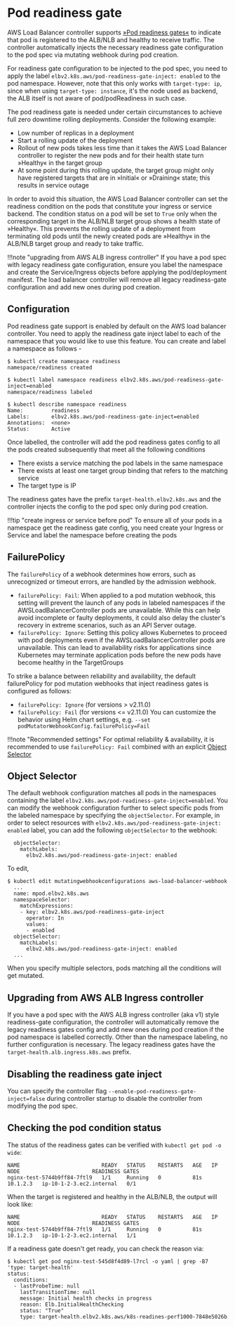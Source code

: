 # Pod readiness gate

AWS Load Balancer controller supports [»Pod readiness gates«](https://kubernetes.io/docs/concepts/workloads/pods/pod-lifecycle/#pod-readiness-gate) to indicate that pod is registered to the ALB/NLB and healthy to receive traffic.
The controller automatically injects the necessary readiness gate configuration to the pod spec via mutating webhook during pod creation.

For readiness gate configuration to be injected to the pod spec, you need to apply the label `elbv2.k8s.aws/pod-readiness-gate-inject: enabled` to the pod namespace. However, note that this only works with `target-type: ip`, since when using `target-type: instance`, it's the node used as backend, the ALB itself is not aware of pod/podReadiness in such case.

The pod readiness gate is needed under certain circumstances to achieve full zero downtime rolling deployments. Consider the following example:

* Low number of replicas in a deployment
* Start a rolling update of the deployment
* Rollout of new pods takes less time than it takes the AWS Load Balancer controller to register the new pods and for their health state turn »Healthy« in the target group
* At some point during this rolling update, the target group might only have registered targets that are in »Initial« or »Draining« state; this results in service outage

In order to avoid this situation, the AWS Load Balancer controller can set the readiness condition on the pods that constitute your ingress or service backend. The condition status on a pod will be set to `True` only when the corresponding target in the ALB/NLB target group shows a health state of »Healthy«.
This prevents the rolling update of a deployment from terminating old pods until the newly created pods are »Healthy« in the ALB/NLB target group and ready to take traffic.

!!!note "upgrading from AWS ALB ingress controller"
    If you have a pod spec with legacy readiness gate configuration, ensure you label the namespace and create the Service/Ingress objects before applying the pod/deployment manifest.
    The load balancer controller will remove all legacy readiness-gate configuration and add new ones during pod creation.

## Configuration
Pod readiness gate support is enabled by default on the AWS load balancer controller. You need to apply the readiness gate inject label to each of the namespace that you would
like to use this feature. You can create and label a namespace as follows -

```
$ kubectl create namespace readiness
namespace/readiness created

$ kubectl label namespace readiness elbv2.k8s.aws/pod-readiness-gate-inject=enabled
namespace/readiness labeled

$ kubectl describe namespace readiness
Name:         readiness
Labels:       elbv2.k8s.aws/pod-readiness-gate-inject=enabled
Annotations:  <none>
Status:       Active
```
Once labelled, the controller will add the pod readiness gates config to all the pods created subsequently that meet all the following conditions

* There exists a service matching the pod labels in the same namespace
* There exists at least one target group binding that refers to the matching service
* The target type is IP

The readiness gates have the prefix `target-health.elbv2.k8s.aws` and the controller injects the config to the pod spec only during pod creation.

!!!tip "create ingress or service before pod"
    To ensure all of your pods in a namespace get the readiness gate config, you need create your Ingress or Service and label the namespace before creating the pods

## FailurePolicy
The `failurePolicy` of a webhook determines how errors, such as unrecognized or timeout errors, are handled by the admission webhook.

* `failurePolicy: Fail`: When applied to a pod mutation webhook, this setting will prevent the launch of any pods in labeled namespaces if the AWSLoadBalancerController pods are unavailable. While this can help avoid incomplete or faulty deployments, it could also delay the cluster's recovery in extreme scenarios, such as an API Server outage.
* `failurePolicy: Ignore`: Setting this policy allows Kubernetes to proceed with pod deployments even if the AWSLoadBalancerController pods are unavailable. This can lead to availability risks for applications since Kubernetes may terminate application pods before the new pods have become healthy in the TargetGroups

To strike a balance between reliability and availability, the default failurePolicy for pod mutation webhooks that inject readiness gates is configured as follows:

* `failurePolicy: Ignore` (for versions > v2.11.0)
* `failurePolicy: Fail` (for versions <= v2.11.0)
You can customize the behavior using Helm chart settings, e.g. `--set podMutatorWebhookConfig.failurePolicy=Fail`

!!!note "Recommended settings"
    For optimal reliability & availability, it is recommended to use `failurePolicy: Fail` combined with an explicit [Object Selector](#object-selector)

## Object Selector
The default webhook configuration matches all pods in the namespaces containing the label `elbv2.k8s.aws/pod-readiness-gate-inject=enabled`. You can modify the webhook configuration further
to select specific pods from the labeled namespace by specifying the `objectSelector`. For example, in order to select resources with `elbv2.k8s.aws/pod-readiness-gate-inject: enabled` label,
you can add the following `objectSelector` to the webhook:
```
  objectSelector:
    matchLabels:
      elbv2.k8s.aws/pod-readiness-gate-inject: enabled
```
To edit,
```
$ kubectl edit mutatingwebhookconfigurations aws-load-balancer-webhook
  ...
  name: mpod.elbv2.k8s.aws
  namespaceSelector:
    matchExpressions:
    - key: elbv2.k8s.aws/pod-readiness-gate-inject
      operator: In
      values:
      - enabled
  objectSelector:
    matchLabels:
      elbv2.k8s.aws/pod-readiness-gate-inject: enabled
  ...
```
When you specify multiple selectors, pods matching all the conditions will get mutated.

## Upgrading from AWS ALB Ingress controller
If you have a pod spec with the AWS ALB ingress controller (aka v1) style readiness-gate configuration, the controller will automatically remove the legacy readiness gates config and add new ones during pod creation if the pod namespace is labelled correctly. Other than the namespace labeling, no further configuration is necessary.
The legacy readiness gates have the `target-health.alb.ingress.k8s.aws` prefix.

## Disabling the readiness gate inject
You can specify the controller flag `--enable-pod-readiness-gate-inject=false` during controller startup to disable the controller from modifying the pod spec.

## Checking the pod condition status

The status of the readiness gates can be verified with `kubectl get pod -o wide`:
```
NAME                          READY   STATUS    RESTARTS   AGE   IP         NODE                       READINESS GATES
nginx-test-5744b9ff84-7ftl9   1/1     Running   0          81s   10.1.2.3   ip-10-1-2-3.ec2.internal   0/1
```

When the target is registered and healthy in the ALB/NLB, the output will look like:
```
NAME                          READY   STATUS    RESTARTS   AGE   IP         NODE                       READINESS GATES
nginx-test-5744b9ff84-7ftl9   1/1     Running   0          81s   10.1.2.3   ip-10-1-2-3.ec2.internal   1/1
```

If a readiness gate doesn't get ready, you can check the reason via:

```console
$ kubectl get pod nginx-test-545d8f4d89-l7rcl -o yaml | grep -B7 'type: target-health'
status:
  conditions:
  - lastProbeTime: null
    lastTransitionTime: null
    message: Initial health checks in progress
    reason: Elb.InitialHealthChecking
    status: "True"
    type: target-health.elbv2.k8s.aws/k8s-readines-perf1000-7848e5026b
```
